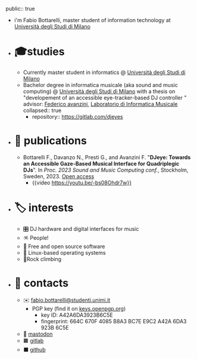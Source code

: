 public:: true

- i'm Fabio Bottarelli, master student of information technology at [Università degli Studi di Milano](https://www.unimi.it)
- # 🎓studies
	- Currently master student in informatics @  [Università degli Studi di Milano](https://www.unimi.it)
	- Bachelor degree in informatica musicale (aka sound and music computing) @ [Università degli Studi di Milano](https://www.unimi.it) with a thesis on "developement of an accessible eye-tracker-based DJ controller " advisor: [Federico avanzini](https://avanzini.di.unimi.it/), [Laboratorio di Informatica Musicale](https://www.lim.di.unimi.it/)
	  collapsed:: true
		- repository:: https://gitlab.com/djeyes
- # 📜 publications
	- Bottarelli F., Davanzo N., Presti G., and Avanzini F. "**DJeye: Towards an Accessible Gaze-Based Musical Interface for Quadriplegic DJs**". In *Proc. 2023 Sound and Music Computing conf.*, Stockholm, Sweden, 2023. [Open access](https://hdl.handle.net/2434/1023536)
		- {{video https://youtu.be/-bs08Ohdr7w}}
- # 🏷 interests
	- 🎛 DJ hardware and digital interfaces for music
	- 🪅 People!
	- 💾 Free and open source software
	- 🐧 Linux-based operating systems
	- 🧗Rock climbing
- # 📨 contacts
	- ✉️ [fabio.bottarelli@studenti.unimi.it](mailto:fabio.bottarelli@studenti.unimi.it)
		- PGP key (find it on [keys.openpgp.org](https://keys.openpgp.org/))
			- key ID: A42A6DA3923B6C5E
			- fingerprint: 664C 670F 4085 B8A3 BC7E E9C2 A42A 6DA3 923B 6C5E
	- 🐘 <a rel="me" href="https://mastodon.social/@olbotta">mastodon</a>
	- 🟧 [gitlab](https://gitlab.com/olbotta)
	- ⬛ [github](https://github.com/olbotta)